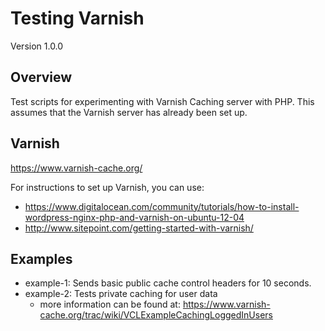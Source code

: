 # Testing Varnish #
Version 1.0.0

## Overview ##
Test scripts for experimenting with Varnish Caching server with PHP. This assumes that the Varnish server has already been set up. 

## Varnish ##
https://www.varnish-cache.org/

For instructions to set up Varnish, you can use: 
- https://www.digitalocean.com/community/tutorials/how-to-install-wordpress-nginx-php-and-varnish-on-ubuntu-12-04
- http://www.sitepoint.com/getting-started-with-varnish/

## Examples ##
- example-1: Sends basic public cache control headers for 10 seconds.
- example-2: Tests private caching for user data
	- more information can be found at: https://www.varnish-cache.org/trac/wiki/VCLExampleCachingLoggedInUsers
